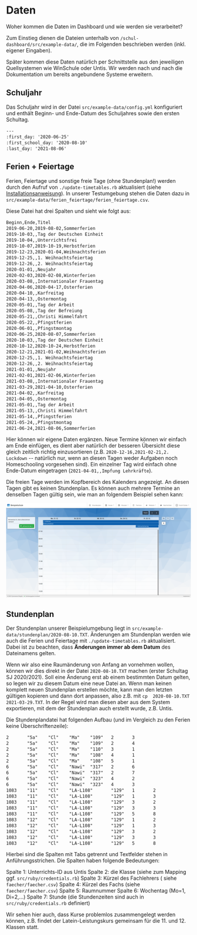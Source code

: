 # Daten

Woher kommen die Daten im Dashboard und wie werden sie verarbeitet?

Zum Einstieg dienen die Dateien unterhalb von 
`/schul-dashboard/src/example-data/`, die im Folgenden beschrieben 
werden (inkl. eigener Eingaben).

Später kommen diese Daten natürlich per Schnittstelle aus den jeweiligen 
Quellsystemen wie WinSchule oder Untis. Wir werden nach und nach die 
Dokumentation um bereits angebundene Systeme erweitern.


## Schuljahr

Das Schuljahr wird in der Datei 
`src/example-data/config.yml` konfiguriert und enthält 
Beginn- und Ende-Datum des Schuljahres sowie den ersten Schultag.

```{.yml} 
---
:first_day: '2020-06-25'
:first_school_day: '2020-08-10'
:last_day: '2021-08-06'
```

## Ferien + Feiertage

Ferien, Feiertage und sonstige freie Tage (ohne Stundenplan!) werden 
durch den Aufruf von `./update-timetables.rb` aktualisiert (siehe 
[Installationsanweisung](Installation.md)). In unserer Testumgebung 
stehen die Daten dazu in 
`src/example-data/ferien_feiertage/ferien_feiertage.csv`.

Diese Datei hat drei Spalten und sieht wie folgt aus:

```{.csv}
Beginn,Ende,Titel
2019-06-20,2019-08-02,Sommerferien
2019-10-03,,Tag der Deutschen Einheit
2019-10-04,,Unterrichtsfrei
2019-10-07,2019-10-19,Herbstferien
2019-12-23,2020-01-04,Weihnachtsferien
2019-12-25,,1. Weihnachtsfeiertag
2019-12-26,,2. Weihnachtsfeiertag
2020-01-01,,Neujahr
2020-02-03,2020-02-08,Winterferien
2020-03-08,,Internationaler Frauentag
2020-04-06,2020-04-17,Osterferien
2020-04-10,,Karfreitag
2020-04-13,,Ostermontag
2020-05-01,,Tag der Arbeit
2020-05-08,,Tag der Befreiung
2020-05-21,,Christi Himmelfahrt
2020-05-22,,Pfingstferien
2020-06-01,,Pfingstmontag
2020-06-25,2020-08-07,Sommerferien
2020-10-03,,Tag der Deutschen Einheit
2020-10-12,2020-10-24,Herbstferien
2020-12-21,2021-01-02,Weihnachtsferien
2020-12-25,,1. Weihnachtsfeiertag
2020-12-26,,2. Weihnachtsfeiertag
2021-01-01,,Neujahr
2021-02-01,2021-02-06,Winterferien
2021-03-08,,Internationaler Frauentag
2021-03-29,2021-04-10,Osterferien
2021-04-02,,Karfreitag
2021-04-05,,Ostermontag
2021-05-01,,Tag der Arbeit
2021-05-13,,Christi Himmelfahrt
2021-05-14,,Pfingstferien
2021-05-24,,Pfingstmontag
2021-06-24,2021-08-06,Sommerferien
```

Hier können wir eigene Daten ergänzen. Neue Termine können wir einfach 
am Ende einfügen, es dient aber natürlich der besseren Übersicht diese 
gleich zeitlich richtig einzusortieren (z.B. `2020-12-16,2021-02-21,2. 
Lockdown` -- natürlich nur, wenn an diesen Tagen weder Aufgaben noch 
Homeschooling vorgesehen sind). Ein einzelner Tag wird einfach ohne 
Ende-Datum eingetragen (`2021-04-01,,Impfung Lehrkräfte`).

Die freien Tage werden im Kopfbereich des Kalenders angezeigt. An 
diesen Tagen gibt es keinen Stundenplan. Es können auch mehrere Termine 
an denselben Tagen gültig sein, wie man an folgendem Beispiel sehen 
kann: 

![Ferien und Feiertage](Ferien_Feiertage.png)


## Stundenplan

Der Stundenplan unserer Beispielumgebung liegt in 
`src/example-data/stundenplan/2020-08-10.TXT`. Änderungen am 
Stundenplan werden wie auch die Ferien und Feiertage mit 
`./update-timetables.rb` aktualisiert. Dabei ist zu beachten, dass 
**Änderungen immer ab dem Datum** des Dateinamens gelten.

Wenn wir also eine Raumänderung von Anfang an vornehmen wollen, können 
wir dies direkt in der Datei `2020-08-10.TXT` machen (erster Schultag 
SJ 2020/2021). Soll eine Änderung erst ab einem bestimmten Datum 
gelten, so legen wir zu diesem Datum eine neue Datei an. Wenn man 
keinen komplett neuen Stundenplan erstellen möchte, kann man den 
letzten gültigen kopieren und dann dort anpassen, also z.B. mit `cp 
2020-08-10.TXT 2021-03-29.TXT`. In der Regel wird man diesen aber aus 
dem System exportieren, mit dem der Stundenplan auch erstellt wurde, 
z.B. Untis.

Die Stundenplandatei hat folgenden Aufbau (und im Vergleich zu den 
Ferien keine Überschriftenzeile):

```{.txt}
2       "5a"    "Cl"    "Ma"    "109"   2       3
2       "5a"    "Cl"    "Ma"    "109"   2       4
2       "5a"    "Cl"    "Ma"    "110"   3       1
2       "5a"    "Cl"    "Ma"    "108"   4       1
2       "5a"    "Cl"    "Ma"    "108"   5       1
6       "5a"    "Cl"    "Nawi"  "317"   2       6
6       "5a"    "Cl"    "Nawi"  "317"   2       7
6       "5a"    "Cl"    "Nawi"  "323"   4       2
6       "5a"    "Cl"    "Nawi"  "323"   4       3
1083    "11"    "Cl"    "LA-L108"       "129"   1       2
1083    "11"    "Cl"    "LA-L108"       "129"   1       3
1083    "11"    "Cl"    "LA-L108"       "129"   3       2
1083    "11"    "Cl"    "LA-L108"       "129"   3       3
1083    "11"    "Cl"    "LA-L108"       "129"   5       8
1083    "12"    "Cl"    "LA-L108"       "129"   1       2
1083    "12"    "Cl"    "LA-L108"       "129"   1       3
1083    "12"    "Cl"    "LA-L108"       "129"   3       2
1083    "12"    "Cl"    "LA-L108"       "129"   3       3
1083    "12"    "Cl"    "LA-L108"       "129"   5       8
```

Hierbei sind die Spalten mit Tabs getrennt und Textfelder stehen in 
Anführungsstrichen. Die Spalten haben folgende Bedeutungen:

Spalte 1: Unterrichts-ID aus Untis
Spalte 2: die Klasse (siehe zum Mapping ggf. `src/ruby/credentials.rb`)
Spalte 3: Kürzel des Fachlehrers ( siehe `faecher/faecher.csv`)
Spalte 4: Kürzel des Fachs (siehe `faecher/faecher.csv`)
Spalte 5: Raumnummer
Spalte 6: Wochentag (Mo=1, Di=2,...)
Spalte 7: Stunde (die Stundenzeiten sind auch in `src/ruby/credentials.rb` definiert)

Wir sehen hier auch, dass Kurse problemlos zusammengelegt werden 
können, z.B. findet der Latein-Leistungskurs gemeinsam für die 11. und 
12. Klassen statt.
